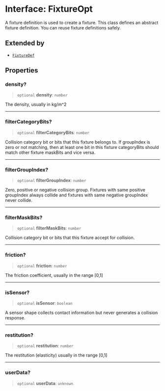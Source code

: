 # Interface: FixtureOpt

A fixture definition is used to create a fixture. This class defines an
abstract fixture definition. You can reuse fixture definitions safely.

## Extended by

- [`FixtureDef`](FixtureDef)

## Properties

### density?

> `optional` **density**: `number`

The density, usually in kg/m^2

***

### filterCategoryBits?

> `optional` **filterCategoryBits**: `number`

Collision category bit or bits that this fixture belongs to.
If groupIndex is zero or not matching, then at least one bit in this fixture categoryBits should match other fixture maskBits and vice versa.

***

### filterGroupIndex?

> `optional` **filterGroupIndex**: `number`

Zero, positive or negative collision group.
Fixtures with same positive groupIndex always collide and fixtures with same negative groupIndex never collide.

***

### filterMaskBits?

> `optional` **filterMaskBits**: `number`

Collision category bit or bits that this fixture accept for collision.

***

### friction?

> `optional` **friction**: `number`

The friction coefficient, usually in the range [0,1]

***

### isSensor?

> `optional` **isSensor**: `boolean`

A sensor shape collects contact information but never generates a collision response.

***

### restitution?

> `optional` **restitution**: `number`

The restitution (elasticity) usually in the range [0,1]

***

### userData?

> `optional` **userData**: `unknown`
